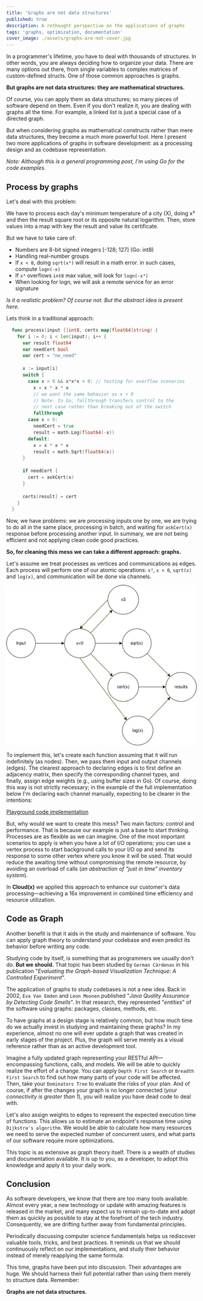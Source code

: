 ```yaml
---
title: 'Graphs are not data structures'
published: true
description: A rethought perspective on the applications of graphs
tags: 'graphs, optimization, documentation'
cover_image: ./assets/graphs-are-not-cover.jpg
---
```


In a programmer's lifetime, you have to deal with thousands of structures. In other words, you are always deciding how to organize your data. There are many options out there, from single variables to complex matrices of custom-defined structs. One of those common approaches is graphs.

**But graphs are not data structures: they are mathematical structures.**

Of course, you can apply them as data structures; so many pieces of software depend on them. Even if you don't realize it, you are dealing with graphs all the time. For example, a linked list is just a special case of a directed graph.

But when considering graphs as mathematical constructs rather than mere data structures, they become a much more powerful tool. Here I present two more applications of graphs in software development: as a processing design and as codebase representation.

*Note: Although this is a general programming post, I'm using Go for the code examples.*

## Process by graphs

Let's deal with this problem:

We have to process each day's minimum temperature of a city (X), doing x³ and then the result square root or its opposite natural logarithm. Then, store values into a map with key the result and value its certificate.

But we have to take care of:

- Numbers are 8-bit signed integers [-128; 127] (Go: int8)
- Handling real-number groups
- If `x < 0`, doing `sqrt(x³)` will result in a math error. in such cases, compute `logn(-x)`
- If `x³` overflows `int8` max value, will look for `logn(-x³)`
- When looking for logn, we will ask a remote service for an error signature

*Is it a realistic problem? Of course not. But the abstract idea is present here.*

Lets think in a traditional approach:

```go
  func process(input []int8, certs map[float64]string) {
    for i := 0; i < len(input); i++ {
      var result float64
      var needCert bool
      var cert = "no_need"
    
      x := input[i]
      switch {
        case x > 0 && x*x*x < 0: // testing for overflow scenarios
          x = x * x * x
          // we want the same behavior as x < 0
          // Note: In Go, fallthrough transfers control to the
          // next case rather than breaking out of the switch
          fallthrough 
        case x < 0:
          needCert = true
          result = math.Log(float64(-x))
        default:
          x = x * x * x
          result = math.Sqrt(float64(x))
      }
  
      if needCert {
        cert = askCert(x)
      }
    
      certs[result] = cert
    }
  }
```

Now, we have problems: we are processing inputs one by one, we are trying to do all in the same place, processing in batch, and waiting for `askCert(x)` response before processing another input. In summary, we are not being efficient and not applying clean code good practices.

**So, for cleaning this mess we can take a different approach: graphs.**

Let's assume we treat processes as vertices and communications as edges. Each process will perform one of our atomic operations: `x³`, `x < 0`, `sqrt(x)` and `log(x)`, and communication will be done via channels.

![graph](./assets/graphs-are-not-ex1.jpg)

To implement this, let's create each function assuming that it will run indefinitely (as nodes). Then, we pass them input and output channels (edges). The clearest approach to declaring edges is to first define an adjacency matrix, then specify the corresponding channel types, and finally, assign edge weights (e.g., using buffer sizes in Go). Of course, doing this way is not strictly necessary; in the example of the full implementation below I'm declaring each channel manually, expecting to be clearer in the intentions:

[Playground code implementation](https://go.dev/play/p/K4tpZ-flF5a)

But, why would we want to create this mess? Two main factors: control and performance. That is because our example is just a base to start thinking. Processes are as flexible as we can imagine. One of the most important scenarios to apply is when you have a lot of I/O operations; you can use a vertex process to start background calls to your I/O op and send its response to some other vertex where you know it will be used. That would reduce the awaiting time without compromising the remote resource, by avoiding an overload of calls (*an abstraction of "just in time" inventory system*).

In **Cloud(x)** we applied this approach to enhance our customer's data processing—achieving a 16x improvement in combined time efficiency and resource utilization.

## Code as Graph

Another benefit is that it aids in the study and maintenance of software. You can apply graph theory to understand your codebase and even predict its behavior before writing any code.

Studying code by itself, is something that as programmers we usually don't do. **But we should.** That topic has been studied by `German Cárdenas` in his publication "*Evaluating the Graph-based Visualization Technique: A Controlled Experiment*".

The application of graphs to study codebases is not a new idea. Back in 2002, `Eva Van Emden` and `Leon Moonen` published "*Java Quality Assurance by Detecting Code Smells*". In that research, they represented "*entities*" of the software using graphs: packages, classes, methods, etc.

To have graphs at a design stage is relatively common, but how much time do we actually invest in studying and maintaining these graphs? In my experience, almost no one will ever update a graph that was created in early stages of the project. Plus, the graph will serve merely as a visual reference rather than as an active development tool.

Imagine a fully updated graph representing your RESTful API—encompassing functions, calls, and models. We will be able to quickly realize the effort of a change. You can apply `Depth First Search` or `Breadth First Search` to find out how many parts of your code will be affected. Then, take your `Dominators Tree` to evaluate the risks of your plan. And of course, if after the changes your graph is no longer connected (*your connectivity is greater than 1*), you will realize you have dead code to deal with.

Let's also assign weights to edges to represent the expected execution time of functions. This allows us to estimate an endpoint's response time using `Dijkstra's algorithm`. We would be able to calculate how many resources we need to serve the expected number of concurrent users, and what parts of our software require more optimizations.

This topic is as extensive as graph theory itself. There is a wealth of studies and documentation available. It is up to you, as a developer, to adopt this knowledge and apply it to your daily work.

## Conclusion

As software developers, we know that there are too many tools available. Almost every year, a new technology or update with amazing features is released in the market, and many expect us to remain up-to-date and adopt them as quickly as possible to stay at the forefront of the tech industry. Consequently, we are drifting further away from fundamental principles.

Periodically discussing computer science fundamentals helps us rediscover valuable tools, tricks, and best practices. It reminds us that we should continuously reflect on our implementations, and study their behavior instead of merely reapplying the same formula.

This time, graphs have been put into discussion. Their advantages are huge. We should harness their full potential rather than using them merely to structure data. Remember:

**Graphs are not data structures.**
